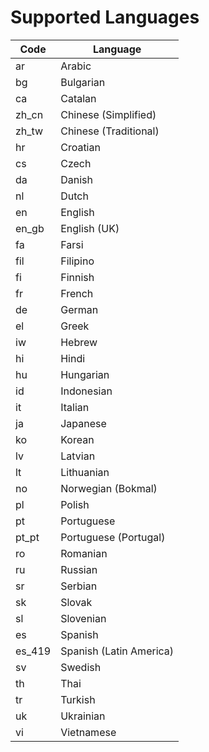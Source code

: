 # Supported Languages

| Code | Language |
| ---- | -------- |
| ar | Arabic |
| bg | Bulgarian |
| ca | Catalan |
| zh_cn | Chinese (Simplified) |
| zh_tw | Chinese (Traditional) |
| hr | Croatian |
| cs | Czech |
| da | Danish |
| nl | Dutch |
| en | English |
| en_gb | English (UK) |
| fa | Farsi |
| fil | Filipino |
| fi | Finnish |
| fr | French |
| de | German |
| el | Greek |
| iw | Hebrew |
| hi | Hindi |
| hu | Hungarian |
| id | Indonesian |
| it | Italian |
| ja | Japanese |
| ko | Korean |
| lv | Latvian |
| lt | Lithuanian |
| no | Norwegian (Bokmal) |
| pl | Polish |
| pt | Portuguese |
| pt_pt | Portuguese (Portugal) |
| ro | Romanian |
| ru | Russian |
| sr | Serbian |
| sk | Slovak |
| sl | Slovenian |
| es | Spanish |
| es_419 | Spanish (Latin America) |
| sv | Swedish |
| th | Thai |
| tr | Turkish |
| uk | Ukrainian |
| vi | Vietnamese |